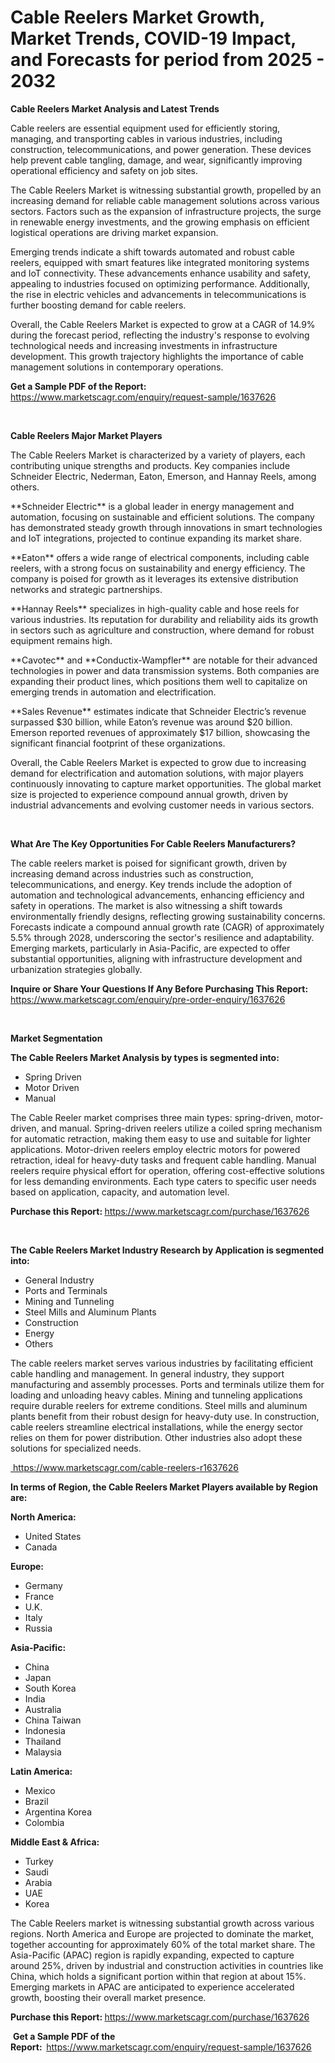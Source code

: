 <p><h1>Cable Reelers Market Growth, Market Trends, COVID-19 Impact, and Forecasts for period from 2025 - 2032</h1></p><p><strong>Cable Reelers Market Analysis and Latest Trends</strong></p>
<p><p>Cable reelers are essential equipment used for efficiently storing, managing, and transporting cables in various industries, including construction, telecommunications, and power generation. These devices help prevent cable tangling, damage, and wear, significantly improving operational efficiency and safety on job sites. </p><p>The Cable Reelers Market is witnessing substantial growth, propelled by an increasing demand for reliable cable management solutions across various sectors. Factors such as the expansion of infrastructure projects, the surge in renewable energy investments, and the growing emphasis on efficient logistical operations are driving market expansion. </p><p>Emerging trends indicate a shift towards automated and robust cable reelers, equipped with smart features like integrated monitoring systems and IoT connectivity. These advancements enhance usability and safety, appealing to industries focused on optimizing performance. Additionally, the rise in electric vehicles and advancements in telecommunications is further boosting demand for cable reelers. </p><p>Overall, the Cable Reelers Market is expected to grow at a CAGR of 14.9% during the forecast period, reflecting the industry's response to evolving technological needs and increasing investments in infrastructure development. This growth trajectory highlights the importance of cable management solutions in contemporary operations.</p></p>
<p><strong>Get a Sample PDF of the Report:&nbsp;</strong> <a href="https://www.marketscagr.com/enquiry/request-sample/1637626?utm_campaign=3295&utm_medium=2&utm_source=Github&utm_content=ia&utm_term=16042025&utm_id=cable-reelers">https://www.marketscagr.com/enquiry/request-sample/1637626</a></p>
<p>&nbsp;</p>
<p><strong>Cable Reelers Major Market Players</strong></p>
<p><p>The Cable Reelers Market is characterized by a variety of players, each contributing unique strengths and products. Key companies include Schneider Electric, Nederman, Eaton, Emerson, and Hannay Reels, among others.</p><p>**Schneider Electric** is a global leader in energy management and automation, focusing on sustainable and efficient solutions. The company has demonstrated steady growth through innovations in smart technologies and IoT integrations, projected to continue expanding its market share.</p><p>**Eaton** offers a wide range of electrical components, including cable reelers, with a strong focus on sustainability and energy efficiency. The company is poised for growth as it leverages its extensive distribution networks and strategic partnerships.</p><p>**Hannay Reels** specializes in high-quality cable and hose reels for various industries. Its reputation for durability and reliability aids its growth in sectors such as agriculture and construction, where demand for robust equipment remains high.</p><p>**Cavotec** and **Conductix-Wampfler** are notable for their advanced technologies in power and data transmission systems. Both companies are expanding their product lines, which positions them well to capitalize on emerging trends in automation and electrification.</p><p>**Sales Revenue** estimates indicate that Schneider Electric’s revenue surpassed $30 billion, while Eaton’s revenue was around $20 billion. Emerson reported revenues of approximately $17 billion, showcasing the significant financial footprint of these organizations.</p><p>Overall, the Cable Reelers Market is expected to grow due to increasing demand for electrification and automation solutions, with major players continuously innovating to capture market opportunities. The global market size is projected to experience compound annual growth, driven by industrial advancements and evolving customer needs in various sectors.</p></p>
<p>&nbsp;</p>
<p><strong>What Are The Key Opportunities For Cable Reelers Manufacturers?</strong></p>
<p><p>The cable reelers market is poised for significant growth, driven by increasing demand across industries such as construction, telecommunications, and energy. Key trends include the adoption of automation and technological advancements, enhancing efficiency and safety in operations. The market is also witnessing a shift towards environmentally friendly designs, reflecting growing sustainability concerns. Forecasts indicate a compound annual growth rate (CAGR) of approximately 5.5% through 2028, underscoring the sector's resilience and adaptability. Emerging markets, particularly in Asia-Pacific, are expected to offer substantial opportunities, aligning with infrastructure development and urbanization strategies globally.</p></p>
<p><strong>Inquire or Share Your Questions If Any Before Purchasing This Report:</strong> <a href="https://www.marketscagr.com/enquiry/pre-order-enquiry/1637626?utm_campaign=3295&utm_medium=2&utm_source=Github&utm_content=ia&utm_term=16042025&utm_id=cable-reelers">https://www.marketscagr.com/enquiry/pre-order-enquiry/1637626</a></p>
<p>&nbsp;</p>
<p><strong>Market Segmentation</strong></p>
<p><strong>The Cable Reelers Market Analysis by types is segmented into:</strong></p>
<p><ul><li>Spring Driven</li><li>Motor Driven</li><li>Manual</li></ul></p>
<p><p>The Cable Reeler market comprises three main types: spring-driven, motor-driven, and manual. Spring-driven reelers utilize a coiled spring mechanism for automatic retraction, making them easy to use and suitable for lighter applications. Motor-driven reelers employ electric motors for powered retraction, ideal for heavy-duty tasks and frequent cable handling. Manual reelers require physical effort for operation, offering cost-effective solutions for less demanding environments. Each type caters to specific user needs based on application, capacity, and automation level.</p></p>
<p><strong>Purchase this Report:&nbsp;</strong><a href="https://www.marketscagr.com/purchase/1637626?utm_campaign=3295&utm_medium=2&utm_source=Github&utm_content=ia&utm_term=16042025&utm_id=cable-reelers">https://www.marketscagr.com/purchase/1637626</a></p>
<p>&nbsp;</p>
<p><strong>The Cable Reelers Market Industry Research by Application is segmented into:</strong></p>
<p><ul><li>General Industry</li><li>Ports and Terminals</li><li>Mining and Tunneling</li><li>Steel Mills and Aluminum Plants</li><li>Construction</li><li>Energy</li><li>Others</li></ul></p>
<p><p>The cable reelers market serves various industries by facilitating efficient cable handling and management. In general industry, they support manufacturing and assembly processes. Ports and terminals utilize them for loading and unloading heavy cables. Mining and tunneling applications require durable reelers for extreme conditions. Steel mills and aluminum plants benefit from their robust design for heavy-duty use. In construction, cable reelers streamline electrical installations, while the energy sector relies on them for power distribution. Other industries also adopt these solutions for specialized needs.</p></p>
<p><a href="https://www.marketscagr.com/cable-reelers-r1637626?utm_campaign=3295&utm_medium=2&utm_source=Github&utm_content=ia&utm_term=16042025&utm_id=cable-reelers">&nbsp;https://www.marketscagr.com/cable-reelers-r1637626</a></p>
<p><strong>In terms of Region, the Cable Reelers Market Players available by Region are:</strong></p>
<p>
    <p> <strong> North America: </strong>
        <ul>
            <li>United States</li>
            <li>Canada</li>
        </ul>
        </p> 
    <p> <strong> Europe: </strong>
        <ul>
            <li>Germany</li>
            <li>France</li>
            <li>U.K.</li>
            <li>Italy</li>
            <li>Russia</li>
        </ul>
        </p> 
    <p> <strong> Asia-Pacific: </strong>
        <ul>
            <li>China</li>
            <li>Japan</li>
            <li>South Korea</li>
            <li>India</li>
            <li>Australia</li>
            <li>China Taiwan</li>
            <li>Indonesia</li>
            <li>Thailand</li>
            <li>Malaysia</li>
        </ul>
        </p> 
    <p> <strong> Latin America: </strong>
        <ul>
            <li>Mexico</li>
            <li>Brazil</li>
            <li>Argentina Korea</li>
            <li>Colombia</li>
        </ul>
        </p> 
    <p> <strong> Middle East & Africa: </strong>
        <ul>
            <li>Turkey</li>
            <li>Saudi</li>
            <li>Arabia</li>
            <li>UAE</li>
            <li>Korea</li>
        </ul>
    </p>
    </p>
<p><p>The Cable Reelers market is witnessing substantial growth across various regions. North America and Europe are projected to dominate the market, together accounting for approximately 60% of the total market share. The Asia-Pacific (APAC) region is rapidly expanding, expected to capture around 25%, driven by industrial and construction activities in countries like China, which holds a significant portion within that region at about 15%. Emerging markets in APAC are anticipated to experience accelerated growth, boosting their overall market presence.</p></p>
<p><strong>Purchase this Report: </strong><a href="https://www.marketscagr.com/purchase/1637626?utm_campaign=3295&utm_medium=2&utm_source=Github&utm_content=ia&utm_term=16042025&utm_id=cable-reelers">https://www.marketscagr.com/purchase/1637626</a></p>
<p>&nbsp;<strong>Get a Sample PDF of the Report:&nbsp;&nbsp;</strong><a href="https://www.marketscagr.com/enquiry/request-sample/1637626?utm_campaign=3295&utm_medium=2&utm_source=Github&utm_content=ia&utm_term=16042025&utm_id=cable-reelers">https://www.marketscagr.com/enquiry/request-sample/1637626</a></p>
<p><strong></strong></p>
<p><p></p><p></p><p></p></p>